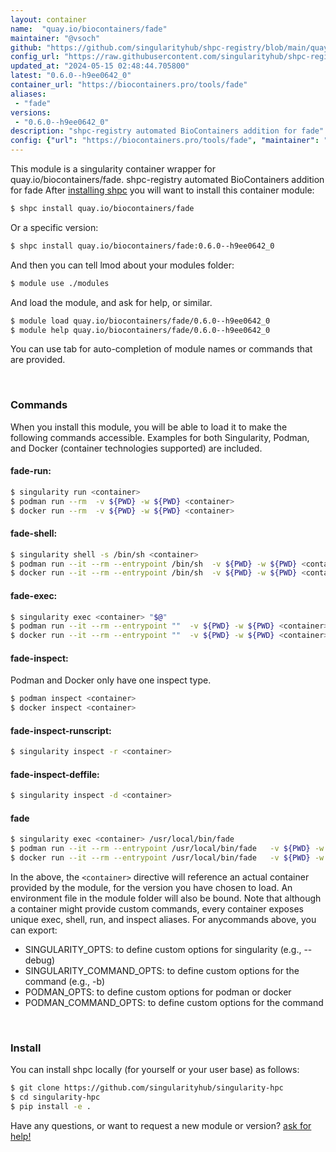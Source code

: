 ```yaml
---
layout: container
name:  "quay.io/biocontainers/fade"
maintainer: "@vsoch"
github: "https://github.com/singularityhub/shpc-registry/blob/main/quay.io/biocontainers/fade/container.yaml"
config_url: "https://raw.githubusercontent.com/singularityhub/shpc-registry/main/quay.io/biocontainers/fade/container.yaml"
updated_at: "2024-05-15 02:48:44.705800"
latest: "0.6.0--h9ee0642_0"
container_url: "https://biocontainers.pro/tools/fade"
aliases:
 - "fade"
versions:
 - "0.6.0--h9ee0642_0"
description: "shpc-registry automated BioContainers addition for fade"
config: {"url": "https://biocontainers.pro/tools/fade", "maintainer": "@vsoch", "description": "shpc-registry automated BioContainers addition for fade", "latest": {"0.6.0--h9ee0642_0": "sha256:4d5e940b1d98beaed6a0a1cd65fb5d14f8481a52435e8a0cfd799989dd46cab8"}, "tags": {"0.6.0--h9ee0642_0": "sha256:4d5e940b1d98beaed6a0a1cd65fb5d14f8481a52435e8a0cfd799989dd46cab8"}, "docker": "quay.io/biocontainers/fade", "aliases": {"fade": "/usr/local/bin/fade"}}
---
```


This module is a singularity container wrapper for quay.io/biocontainers/fade.
shpc-registry automated BioContainers addition for fade
After [installing shpc](#install) you will want to install this container module:


```bash
$ shpc install quay.io/biocontainers/fade
```

Or a specific version:

```bash
$ shpc install quay.io/biocontainers/fade:0.6.0--h9ee0642_0
```

And then you can tell lmod about your modules folder:

```bash
$ module use ./modules
```

And load the module, and ask for help, or similar.

```bash
$ module load quay.io/biocontainers/fade/0.6.0--h9ee0642_0
$ module help quay.io/biocontainers/fade/0.6.0--h9ee0642_0
```

You can use tab for auto-completion of module names or commands that are provided.

<br>

### Commands

When you install this module, you will be able to load it to make the following commands accessible.
Examples for both Singularity, Podman, and Docker (container technologies supported) are included.

#### fade-run:

```bash
$ singularity run <container>
$ podman run --rm  -v ${PWD} -w ${PWD} <container>
$ docker run --rm  -v ${PWD} -w ${PWD} <container>
```

#### fade-shell:

```bash
$ singularity shell -s /bin/sh <container>
$ podman run --it --rm --entrypoint /bin/sh  -v ${PWD} -w ${PWD} <container>
$ docker run --it --rm --entrypoint /bin/sh  -v ${PWD} -w ${PWD} <container>
```

#### fade-exec:

```bash
$ singularity exec <container> "$@"
$ podman run --it --rm --entrypoint ""  -v ${PWD} -w ${PWD} <container> "$@"
$ docker run --it --rm --entrypoint ""  -v ${PWD} -w ${PWD} <container> "$@"
```

#### fade-inspect:

Podman and Docker only have one inspect type.

```bash
$ podman inspect <container>
$ docker inspect <container>
```

#### fade-inspect-runscript:

```bash
$ singularity inspect -r <container>
```

#### fade-inspect-deffile:

```bash
$ singularity inspect -d <container>
```


#### fade

```bash
$ singularity exec <container> /usr/local/bin/fade
$ podman run --it --rm --entrypoint /usr/local/bin/fade   -v ${PWD} -w ${PWD} <container> -c " $@"
$ docker run --it --rm --entrypoint /usr/local/bin/fade   -v ${PWD} -w ${PWD} <container> -c " $@"
```



In the above, the `<container>` directive will reference an actual container provided
by the module, for the version you have chosen to load. An environment file in the
module folder will also be bound. Note that although a container
might provide custom commands, every container exposes unique exec, shell, run, and
inspect aliases. For anycommands above, you can export:

 - SINGULARITY_OPTS: to define custom options for singularity (e.g., --debug)
 - SINGULARITY_COMMAND_OPTS: to define custom options for the command (e.g., -b)
 - PODMAN_OPTS: to define custom options for podman or docker
 - PODMAN_COMMAND_OPTS: to define custom options for the command

<br>

### Install

You can install shpc locally (for yourself or your user base) as follows:

```bash
$ git clone https://github.com/singularityhub/singularity-hpc
$ cd singularity-hpc
$ pip install -e .
```

Have any questions, or want to request a new module or version? [ask for help!](https://github.com/singularityhub/singularity-hpc/issues)